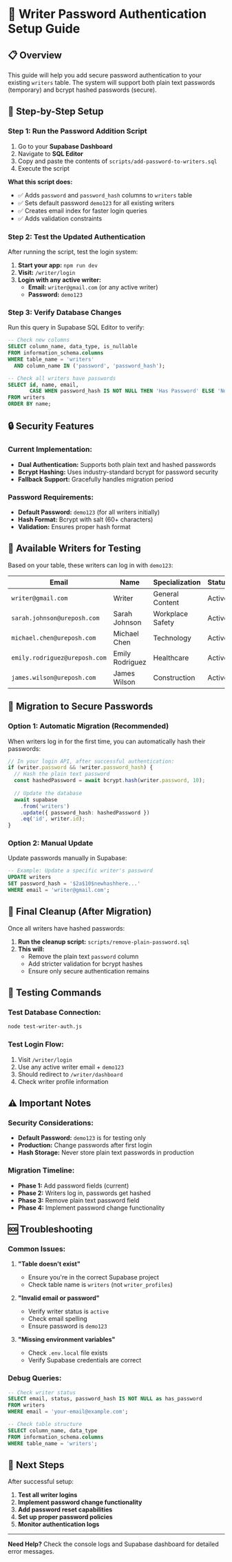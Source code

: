 # 🔐 Writer Password Authentication Setup Guide

## 📋 Overview

This guide will help you add secure password authentication to your existing `writers` table. The system will support both plain text passwords (temporary) and bcrypt hashed passwords (secure).

## 🚀 Step-by-Step Setup

### **Step 1: Run the Password Addition Script**

1. Go to your **Supabase Dashboard**
2. Navigate to **SQL Editor**
3. Copy and paste the contents of `scripts/add-password-to-writers.sql`
4. Execute the script

**What this script does:**
- ✅ Adds `password` and `password_hash` columns to `writers` table
- ✅ Sets default password `demo123` for all existing writers
- ✅ Creates email index for faster login queries
- ✅ Adds validation constraints

### **Step 2: Test the Updated Authentication**

After running the script, test the login system:

1. **Start your app:** `npm run dev`
2. **Visit:** `/writer/login`
3. **Login with any active writer:**
   - **Email:** `writer@gmail.com` (or any active writer)
   - **Password:** `demo123`

### **Step 3: Verify Database Changes**

Run this query in Supabase SQL Editor to verify:

```sql
-- Check new columns
SELECT column_name, data_type, is_nullable 
FROM information_schema.columns 
WHERE table_name = 'writers' 
  AND column_name IN ('password', 'password_hash');

-- Check all writers have passwords
SELECT id, name, email, 
       CASE WHEN password_hash IS NOT NULL THEN 'Has Password' ELSE 'No Password' END as status
FROM writers
ORDER BY name;
```

## 🔒 Security Features

### **Current Implementation:**
- **Dual Authentication:** Supports both plain text and hashed passwords
- **Bcrypt Hashing:** Uses industry-standard bcrypt for password security
- **Fallback Support:** Gracefully handles migration period

### **Password Requirements:**
- **Default Password:** `demo123` (for all writers initially)
- **Hash Format:** Bcrypt with salt (60+ characters)
- **Validation:** Ensures proper hash format

## 📝 Available Writers for Testing

Based on your table, these writers can log in with `demo123`:

| Email | Name | Specialization | Status |
|-------|------|----------------|---------|
| `writer@gmail.com` | Writer | General Content | Active |
| `sarah.johnson@ureposh.com` | Sarah Johnson | Workplace Safety | Active |
| `michael.chen@ureposh.com` | Michael Chen | Technology | Active |
| `emily.rodriguez@ureposh.com` | Emily Rodriguez | Healthcare | Active |
| `james.wilson@ureposh.com` | James Wilson | Construction | Active |

## 🔄 Migration to Secure Passwords

### **Option 1: Automatic Migration (Recommended)**
When writers log in for the first time, you can automatically hash their passwords:

```typescript
// In your login API, after successful authentication:
if (writer.password && !writer.password_hash) {
  // Hash the plain text password
  const hashedPassword = await bcrypt.hash(writer.password, 10);
  
  // Update the database
  await supabase
    .from('writers')
    .update({ password_hash: hashedPassword })
    .eq('id', writer.id);
}
```

### **Option 2: Manual Update**
Update passwords manually in Supabase:

```sql
-- Example: Update a specific writer's password
UPDATE writers 
SET password_hash = '$2a$10$newhashhere...'
WHERE email = 'writer@gmail.com';
```

## 🧹 Final Cleanup (After Migration)

Once all writers have hashed passwords:

1. **Run the cleanup script:** `scripts/remove-plain-password.sql`
2. **This will:**
   - Remove the plain text `password` column
   - Add stricter validation for bcrypt hashes
   - Ensure only secure authentication remains

## 🧪 Testing Commands

### **Test Database Connection:**
```bash
node test-writer-auth.js
```

### **Test Login Flow:**
1. Visit `/writer/login`
2. Use any active writer email + `demo123`
3. Should redirect to `/writer/dashboard`
4. Check writer profile information

## ⚠️ Important Notes

### **Security Considerations:**
- **Default Password:** `demo123` is for testing only
- **Production:** Change passwords after first login
- **Hash Storage:** Never store plain text passwords in production

### **Migration Timeline:**
- **Phase 1:** Add password fields (current)
- **Phase 2:** Writers log in, passwords get hashed
- **Phase 3:** Remove plain text password field
- **Phase 4:** Implement password change functionality

## 🆘 Troubleshooting

### **Common Issues:**

1. **"Table doesn't exist"**
   - Ensure you're in the correct Supabase project
   - Check table name is `writers` (not `writer_profiles`)

2. **"Invalid email or password"**
   - Verify writer status is `active`
   - Check email spelling
   - Ensure password is `demo123`

3. **"Missing environment variables"**
   - Check `.env.local` file exists
   - Verify Supabase credentials are correct

### **Debug Queries:**
```sql
-- Check writer status
SELECT email, status, password_hash IS NOT NULL as has_password
FROM writers
WHERE email = 'your-email@example.com';

-- Check table structure
SELECT column_name, data_type 
FROM information_schema.columns 
WHERE table_name = 'writers';
```

## 🎯 Next Steps

After successful setup:

1. **Test all writer logins**
2. **Implement password change functionality**
3. **Add password reset capabilities**
4. **Set up proper password policies**
5. **Monitor authentication logs**

---

**Need Help?** Check the console logs and Supabase dashboard for detailed error messages.

